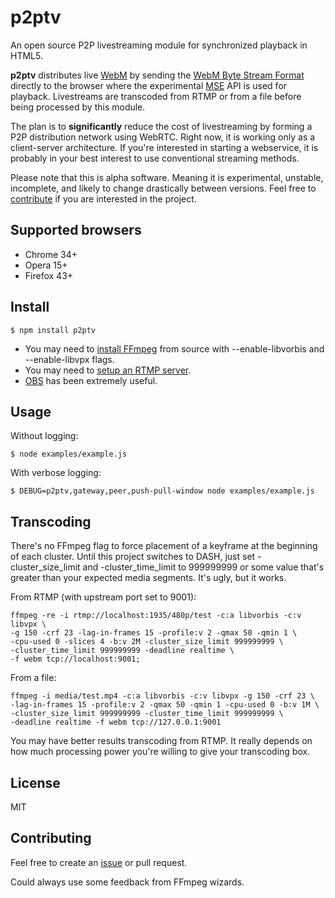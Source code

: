 # p2ptv
An open source P2P livestreaming module for synchronized playback in HTML5.

**p2ptv** distributes live [WebM](http://www.webmproject.org/) by sending
the [WebM Byte Stream Format](https://w3c.github.io/media-source/webm-byte-stream-format.html) directly to the browser where the experimental [MSE](https://w3c.github.io/media-source/) API is used for playback. Livestreams are
transcoded from RTMP or from a file before being processed by this module.

The plan is to **significantly** reduce the cost of livestreaming by forming
a P2P distribution network using WebRTC. Right now, it is working only as
a client-server architecture. If you're interested in starting a webservice,
it is probably in your best interest to use conventional streaming methods. 

Please note that this is alpha software. Meaning it is experimental,
unstable, incomplete, and likely to change drastically between versions.
Feel free to [contribute](#contributing) if you are interested in the
project.

## Supported browsers
- Chrome 34+
- Opera 15+ 
- Firefox 43+

## Install
```
$ npm install p2ptv
```

- You may need to [install FFmpeg](https://trac.ffmpeg.org/wiki/CompilationGuide) from source with --enable-libvorbis and --enable-libvpx flags.
- You may need to [setup an RTMP server](https://obsproject.com/forum/resources/how-to-set-up-your-own-private-rtmp-server-using-nginx.50/).
- [OBS](https://obsproject.com/download#linux) has been extremely useful. 

## Usage
Without logging:
```
$ node examples/example.js
```

With verbose logging:
```
$ DEBUG=p2ptv,gateway,peer,push-pull-window node examples/example.js
```

## Transcoding
There's no FFmpeg flag to force placement of a keyframe at the beginning of each cluster.
Until this project switches to DASH, just set -cluster_size_limit and -cluster_time_limit 
to 999999999 or some value that's greater than your expected media segments. It's ugly, but it works.

From RTMP (with upstream port set to 9001):
```
ffmpeg -re -i rtmp://localhost:1935/480p/test -c:a libvorbis -c:v libvpx \
-g 150 -crf 23 -lag-in-frames 15 -profile:v 2 -qmax 50 -qmin 1 \
-cpu-used 0 -slices 4 -b:v 2M -cluster_size_limit 999999999 \
-cluster_time_limit 999999999 -deadline realtime \
-f webm tcp://localhost:9001;
```

From a file:
```
ffmpeg -i media/test.mp4 -c:a libvorbis -c:v libvpx -g 150 -crf 23 \
-lag-in-frames 15 -profile:v 2 -qmax 50 -qmin 1 -cpu-used 0 -b:v 1M \
-cluster_size_limit 999999999 -cluster_time_limit 999999999 \
-deadline realtime -f webm tcp://127.0.0.1:9001
```

You may have better results transcoding from RTMP. It really depends on how
much processing power you're willing to give your transcoding box.

## License
MIT

## Contributing
Feel free to create an [issue](https://github.com/siphontv/p2ptv/issues) or
pull request.

Could always use some feedback from FFmpeg wizards.
